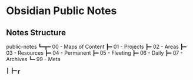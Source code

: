 # Obsidian Public Notes

## Notes Structure
public-notes
┗━┳━ 00 - Maps of Content
  ┣━ 01 - Projects
  ┣━ 02 - Areas
  ┣━ 03 - Resources
  ┣━ 04 - Permanent
  ┣━ 05 - Fleeting
  ┣━ 06 - Daily
  ┣━ 07 - Archives
  ┗━ 99 - Meta


┃
┣━┏